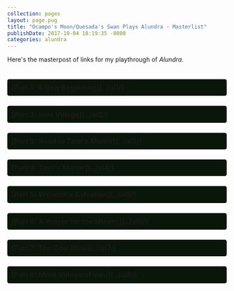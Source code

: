 ```yaml
---
collection: pages
layout: page.pug
title: "Ocampo's Moon/Quesada's Swan Plays Alundra - Masterlist"
publishDate: 2017-10-04 18:19:35 -0800
categories: alundra
---
```


Here's the masterpost of links for my playthrough of *Alundra*.


<div class="link-wrapper" style="width: 100%; clear: both; margin-bottom: 1em; float: left; display: block;">

<h3 class="entry-title" style="border: #0a160a solid 1px; background: #0a160a; border-radius: 0.25em; display: flex; padding: 0.5em;">[Part 1: A New Beginning](../al1/)</h3>

<h3 class="entry-title" style="border: #0a160a solid 1px; background: #0a160a; border-radius: 0.25em; display: flex; padding: 0.5em;">[Part 2: Inoa Village](../al2/)</h3>

<h3 class="entry-title" style="border: #0a160a solid 1px; background: #0a160a; border-radius: 0.25em; display: flex; padding: 0.5em;">[Part 3: Road to Tarn's Manor](../al3/)</h3>

<h3 class="entry-title" style="border: #0a160a solid 1px; background: #0a160a; border-radius: 0.25em; display: flex; padding: 0.5em;">[Part 4: Tarn's Manor](../al4/)</h3>

<h3 class="entry-title" style="border: #0a160a solid 1px; background: #0a160a; border-radius: 0.25em; display: flex; padding: 0.5em;">[Part 5: Wendell's Salvation](../al5/)</h3>

<h3 class="entry-title" style="border: #0a160a solid 1px; background: #0a160a; border-radius: 0.25em; display: flex; padding: 0.5em;">[Part 6: A Prayer for the Miners](../al6/)</h3>

<h3 class="entry-title" style="border: #0a160a solid 1px; background: #0a160a; border-radius: 0.25em; display: flex; padding: 0.5em;">[Part 7: The Coal Mine](../al7/)</h3>

<h3 class="entry-title" style="border: #0a160a solid 1px; background: #0a160a; border-radius: 0.25em; display: flex; padding: 0.5em;">[Part 8: More Village of Inoa](../al8/)</h3>

</div>
